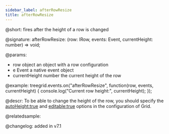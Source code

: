 ```yaml
---
sidebar_label: afterRowResize
title: afterRowResize
--- 
```


@short: fires after the height of a row is changed

@signature: afterRowResize: (row: IRow, events: Event, currentHeight: number) => void;

@params:
- row			object		an object with a row configuration
- e	            Event	    a native event object
- currentHeight	number		the current height of the row




@example:
treegrid.events.on("afterRowResize", function(row, events, currentHeight) {
    console.log("Current row height:", currentHeight);
});



@descr:
To be able to change the height of the row, you should specify the [autoHeight:true](treegrid/api/treegrid_autoheight_config.md) and [editable:true](treegrid/api/treegrid_editable_config.md) options in the configuration of Grid.  

	

@relatedsample:
	

@changelog: added in v7.1
